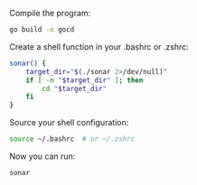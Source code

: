 Compile the program:

```bash
go build -o gocd
```

Create a shell function in your .bashrc or .zshrc:

```bash
sonar() {
	target_dir="$(./sonar 2>/dev/null)"
	if [ -n "$target_dir" ]; then
		cd "$target_dir"
	fi
}
```
Source your shell configuration:

```bash
source ~/.bashrc  # or ~/.zshrc
```
Now you can run:

```bash
sonar
```

